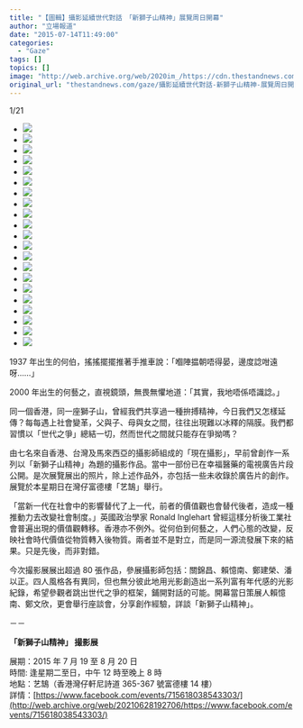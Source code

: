 ```yaml
---
title: "【圖輯】攝影延續世代對話　「新獅子山精神」展覽周日開幕"
author: "立場報道"
date: "2015-07-14T11:49:00"
categories:
  - "Gaze"
tags: []
topics: []
image: "http://web.archive.org/web/2020im_/https://cdn.thestandnews.com/media/photos/gallery/24/cache/11_dYaLe_300x200cropcenter.jpg"
original_url: "thestandnews.com/gaze/攝影延續世代對話-新獅子山精神-展覽周日開幕"
---
```

[](#)[](#)

[](#)1/21[](#)

*   ![](http://web.archive.org/web/2020im_/https://cdn.thestandnews.com/media/photos/gallery/24/cache/11_dYaLe_300x200cropcenter.jpg)
*   ![](http://web.archive.org/web/2020im_/https://cdn.thestandnews.com/media/photos/gallery/24/cache/12_ZrY36_300x200cropcenter.jpg)
*   ![](http://web.archive.org/web/2020im_/https://cdn.thestandnews.com/media/photos/gallery/24/cache/21_EeOW4_300x200cropcenter.jpg)
*   ![](http://web.archive.org/web/2020im_/https://cdn.thestandnews.com/media/photos/gallery/24/cache/20_Ww1sh_300x200cropcenter.jpg)
*   ![](http://web.archive.org/web/2020im_/https://cdn.thestandnews.com/media/photos/gallery/24/cache/19_IAGsk_300x200cropcenter.jpg)
*   ![](http://web.archive.org/web/2020im_/https://cdn.thestandnews.com/media/photos/gallery/24/cache/18_Avibk_300x200cropcenter.jpg)
*   ![](http://web.archive.org/web/2020im_/https://cdn.thestandnews.com/media/photos/gallery/24/cache/16_xBDBl_300x200cropcenter.jpg)
*   ![](http://web.archive.org/web/2020im_/https://cdn.thestandnews.com/media/photos/gallery/24/cache/15_QsUci_300x200cropcenter.jpg)
*   ![](http://web.archive.org/web/2020im_/https://cdn.thestandnews.com/media/photos/gallery/24/cache/14_ltPQd_300x200cropcenter.jpg)
*   ![](http://web.archive.org/web/2020im_/https://cdn.thestandnews.com/media/photos/gallery/24/cache/13_s9aay_300x200cropcenter.jpg)
*   ![](http://web.archive.org/web/2020im_/https://cdn.thestandnews.com/media/photos/gallery/24/cache/10_3eT8Y_300x200cropcenter.jpg)
*   ![](http://web.archive.org/web/2020im_/https://cdn.thestandnews.com/media/photos/gallery/24/cache/9_6bHMG_300x200cropcenter.jpg)
*   ![](http://web.archive.org/web/2020im_/https://cdn.thestandnews.com/media/photos/gallery/24/cache/6_VgHV7_300x200cropcenter.jpg)
*   ![](http://web.archive.org/web/2020im_/https://cdn.thestandnews.com/media/photos/gallery/24/cache/8_BdBZA_300x200cropcenter.jpg)
*   ![](http://web.archive.org/web/2020im_/https://cdn.thestandnews.com/media/photos/gallery/24/cache/7_SSH72_300x200cropcenter.jpg)
*   ![](http://web.archive.org/web/2020im_/https://cdn.thestandnews.com/media/photos/gallery/24/cache/17_Mc3Tq_300x200cropcenter.jpg)
*   ![](http://web.archive.org/web/2020im_/https://cdn.thestandnews.com/media/photos/gallery/24/cache/5_jVyRF_300x200cropcenter.jpg)
*   ![](http://web.archive.org/web/2020im_/https://cdn.thestandnews.com/media/photos/gallery/24/cache/4_Ig9Bc_300x200cropcenter.jpg)
*   ![](http://web.archive.org/web/2020im_/https://cdn.thestandnews.com/media/photos/gallery/24/cache/2_gJ5QP_300x200cropcenter.jpg)
*   ![](http://web.archive.org/web/2020im_/https://cdn.thestandnews.com/media/photos/gallery/24/cache/3_U92aq_300x200cropcenter.jpg)
*   ![](http://web.archive.org/web/2020im_/https://cdn.thestandnews.com/media/photos/gallery/24/cache/1_tNmR820copy_w3w2p_300x200cropcenter.png)

1937 年出生的何伯，搖搖擺擺推著手推車說：「嗰陣揾朝唔得晏，邊度諗咁遠呀……」

2000 年出生的何藝之，直視鏡頭，無畏無懼地道：「其實，我地唔係唔識諗。」

同一個香港，同一座獅子山，曾經我們共享過一種拚搏精神，今日我們又怎樣延傳？每每遇上社會變革，父與子、母與女之間，往往出現難以冰釋的隔膜。我們都習慣以「世代之爭」總結一切，然而世代之間就只能存在爭拗嗎？

由七名來自香港、台灣及馬來西亞的攝影師組成的「現在攝影」，早前曾創作一系列以「新獅子山精神」為題的攝影作品。當中一部份已在幸福醫藥的電視廣告片段公開。是次展覽展出的照片，除上述作品外，亦包括一些未收錄於廣告片的創作。展覽於本星期日在灣仔富德樓「艺鵠」舉行。

「當新一代在社會中的影響替代了上一代，前者的價值觀也會替代後者，造成一種推動力去改變社會制度。」英國政治學家 Ronald Inglehart 曾經這樣分析後工業社會普遍出現的價值觀轉移。香港亦不例外。從何伯到何藝之，人們心態的改變，反映社會時代價值從物質轉入後物質。兩者並不是對立，而是同一源流發展下來的結果。只是先後，而非對錯。

今次撮影展展出超過 80 張作品，參展攝影師包括：關錦昌、賴憶南、鄭建榮、潘以正。四人風格各有異同，但也無分彼此地用光影創造出一系列富有年代感的光影紀錄，希望參觀者跳出世代之爭的框架，鋪開對話的可能。開幕當日策展人賴憶南、鄭文欣，更會舉行座談會，分享創作經驗，詳談「新獅子山精神」。

－－

**「新獅子山精神」 撮影展**

展期：2015 年 7 月 19 至 8 月 20 日  
時間: 逢星期二至日，中午 12 時至晚上 8 時  
地點：艺鵠（香港灣仔軒尼詩道 365-367 號富德樓 14 樓）  
詳情：[https://www.facebook.com/events/715618038543303/](http://web.archive.org/web/20210628192706/https://www.facebook.com/events/715618038543303/)